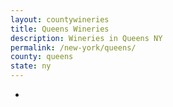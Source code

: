 ```yaml
---
layout: countywineries
title: Queens Wineries
description: Wineries in Queens NY
permalink: /new-york/queens/
county: queens
state: ny
---
```

-

